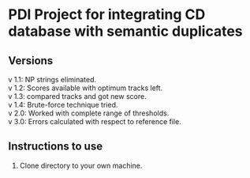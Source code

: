# PDI Project for integrating CD database with semantic duplicates

## Versions

v 1.1: NP strings eliminated.\
v 1.2: Scores available with optimum tracks left.\
v 1.3: compared tracks and got new score.\
v 1.4: Brute-force technique tried.\
v 2.0: Worked with complete range of thresholds.\
v 3.0: Errors calculated with respect to reference file.

## Instructions to use
1. Clone directory to your own machine.
